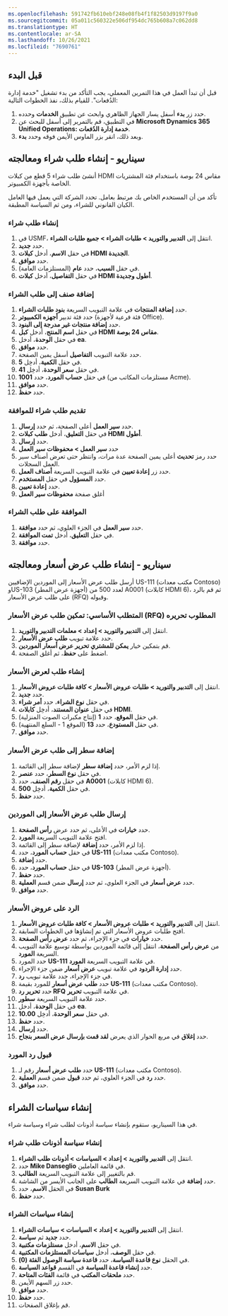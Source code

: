 ```yaml
---
ms.openlocfilehash: 591742fb610ebf248e08fb4f1f82503d9197f9a0
ms.sourcegitcommit: 05a011c560322e506df954dc765b608a7c062dd8
ms.translationtype: HT
ms.contentlocale: ar-SA
ms.lasthandoff: 10/26/2021
ms.locfileid: "7690761"
---
```

## <a name="before-you-begin"></a>قبل البدء

قبل أن تبدأ العمل في هذا التمرين المعملي، يجب التأكد من بدء تشغيل "خدمة إدارة الدُفعات". للقيام بذلك، نفذ الخطوات التالية:

1.  حدد زر **بدء** أسفل يسار الجهاز الظاهري وابحث عن تطبيق **الخدمات** وحدده.
2.  في التطبيق، قم بالتمرير إلى أسفل للبحث عن **Microsoft Dynamics 365 Unified Operations: خدمة إدارة الدُفعات**. 
3.  وبعد ذلك، انقر بزر الماوس الأيمن فوقه وحدد **بدء**.

## <a name="scenario---create-and-process-a-purchase-requisition"></a>سيناريو - إنشاء طلب شراء ومعالجته

أنشئ طلب شراء 5 قطع من كبلات HDMI مقاس 24 بوصة باستخدام فئة المشتريات الخاصة بأجهزة الكمبيوتر.

تأكد من أن المستخدم الخاص بك مرتبط بعامل. تحدد الشركة التي يعمل فيها العامل الكيان القانوني للشراء، ومن ثم السياسة المطبقة.

### <a name="create-a-purchase-requisition"></a>إنشاء طلب شراء

1.  في USMF، انتقل إلى **التدبير والتوريد > طلبات الشراء > جميع طلبات الشراء**.
2.  حدد **جديد‎**.
3.  في حقل **الاسم**، أدخل **كبلات HDMI الجديدة**.
4.  حدد **موافق**.
5.  في حقل **السبب**، حدد **عام** (المستلزمات العامة).
6.  في حقل **التفاصيل**، أدخل **كبلات HDMI أطول وجديدة**.

### <a name="add-an-item-to-the-purchase-requisition"></a>إضافة صنف إلى طلب الشراء

1.  حدد **إضافة المنتجات** في علامة التبويب السريعة **بنود طلبات الشراء**.
2.  حدد فئة تدبير **أجهزه الكمبيوتر** (فئة فرعية لأجهزة Office).
3.  حدد **إضافة منتجات غير مدرجة إلى البنود**.
4.  في حقل **اسم المنتج**، أدخل **كبل HDMI مقاس 24 بوصة**.
5.  في حقل **الوحدة**، أدخل **ea**.
6.  حدد **موافق**.
7.  حدد علامة التبويب **التفاصيل** أسفل يمين الصفحة.
9.  في حقل **الكمية**، أدخِل **5**.
10. في حقل **سعر الوحدة**، أدخِل **41**.
11. في حقل **حساب المورد**، حدد **1001** (مستلزمات المكاتب من Acme).
12. حدد **موافق**.
13. حدد **حفظ**.

### <a name="submit-a-purchase-requisition-for-approval"></a>تقديم طلب شراء للموافقة

1.  حدد **سير العمل** أعلى الصفحة، ثم حدد **إرسال**.
2.  في حقل **التعليق**، أدخل **طلب كبلات HDMI أطول**.
3.  حدد **إرسال**.
4.  حدد **سير العمل > محفوظات سير العمل**
5.  حدد رمز **تحديث** أعلى يمين الصفحة عدة مرات، وانتظر حتى تعرض أصناف سير العمل السجلات.
6.  حدد زر **إعادة تعيين** في علامة التبويب السريعة **أصناف العمل**.
7.  حدد **المسؤول** في حقل **المستخدم**.
8.  حدد **إعادة تعيين**.
9.  أغلق صفحة **محفوظات سير العمل**


### <a name="approve-the-purchase-requisition"></a>الموافقة على طلب الشراء

1.  حدد **سير العمل** في الجزء العلوي، ثم حدد **موافقة**.
2.  في حقل **التعليق**، أدخل **تمت الموافقة**.
3.  حدد **موافقة**.

## <a name="scenario---create-and-process-a-request-for-quotation"></a>سيناريو - إنشاء طلب عرض أسعار ومعالجته

أرسل طلب عرض الأسعار إلى الموردين الإضافيين US-111 (مكتب معدات Contoso) وUS-103 (أجهزة عرض المطر) لعدد 500 من A0001 (كابلات HDMI 6)، ثم قم بالرد على طلب عرض الأسعار (RFQ) وقبوله.


### <a name="prerequisite---enable-the-rfq-to-be-edited"></a>المتطلب الأساسي: تمكين طلب عرض الأسعار (RFQ) المطلوب تحريره

1.    انتقل إلى **التدبير والتوريد > إعداد > معلمات التدبير والتوريد**.
2.    حدد علامة تبويب **طلب عرض الأسعار**.
3.    قم بتمكين خيار **يمكن للمشتري تحرير عرض أسعار الموردين**. 
4.    اضغط على **حفظ**، ثم أغلق الصفحة. 


### <a name="create-a-request-for-quotation"></a>إنشاء طلب لعرض الأسعار 

1.  انتقل إلى **‏‫التدبير والتوريد‬ > طلبات عروض الأسعار > كافة طلبات عروض الأسعار**.
2.  حدد **جديد‏‎**.
3.  في حقل **نوع الشراء**، حدد **أمر شراء**.
4.  في حقل **عنوان المستند**، أدخِل **كابلات HDMI**.
5.  في حقل **الموقع**، حدد **1** (إنتاج مكبرات الصوت المنزلية).
6.  في حقل **المستودع**، حدد **13** (الموقع 1 - السلع المنتهية).
7.  حدد **موافق**.
 
### <a name="add-a-line-to-the-request-for-quotation"></a>إضافة سطر إلى طلب عرض الأسعار

1.  إذا لزم الأمر، حدد **إضافة سطر** لإضافة سطر إلى القائمة.
2.  في حقل **نوع السطر**، حدد **عنصر**.
3.  في حقل **رقم الصنف**، حدد **A0001** (كابلات HDMI 6).
4.  في حقل **الكمية**، أدخِل **500**.
5.  حدد **حفظ**.

### <a name="send-the-request-for-quotation-to-the-vendors"></a>إرسال طلب عرض الأسعار إلى الموردين

1.  حدد **خيارات** في الأعلى، ثم حدد عرض **رأس الصفحة**.
2.  افتح علامة التبويب السريعة **المورد**.
3.  إذا لزم الأمر، حدد **إضافة** لإضافة سطر إلى القائمة.
4.  في حقل **حساب المورد**، حدد **US-111** (مكتب معدات Contoso).
5.  حدد **إضافة**.
6.  في حقل **حساب المورد**، حدد **US-103** (أجهزة عرض المطر).
7.  حدد **حفظ**.
8.  حدد **عرض أسعار** في الجزء العلوي، ثم حدد **إرسال** ضمن قسم **العملية**.
9.  حدد **موافق**.

### <a name="reply-to-an-rfq"></a>الرد على عروض الأسعار

1.  انتقل إلى **‏‫التدبير والتوريد‬ > طلبات عروض الأسعار > كافة طلبات عروض الأسعار**.
2.  افتح طلبات عروض الأسعار التي تم إنشاؤها في الخطوات السابقة.
3. حدد **خيارات** في جزء الإجراء، ثم حدد **عرض رأس الصفحة**.
4.  من **عرض رأس الصفحة**، انتقل إلى قائمة الموردين بواسطة توسيع علامة التبويب السريعة **المورد**.
5.  حدد المورد **US-111** في علامة التبويب السريعة **المورد**.
6.  حدد **إدارة الردود** في علامة تبويب **عرض أسعار** ضمن جزء الإجراء.
7.  في جزء الإجراء، حدد علامة تبويب **رد**.
8.  حدد **طلب عرض أسعار** للمورد بقيمة **US-111** (مكتب معدات Contoso).
9.  حدد **تحرير رد RFQ** في علامة التبويب **تحرير**.
10. حدد علامة التبويب السريعة **سطور**.
11. في حقل **الوحدة**، أدخل **ea**.
12. في حقل **سعر الوحدة**، أدخِل **10.00**.
13. حدد **حفظ**.
14. حدد **إرسال**.
15. حدد **إغلاق** في مربع الحوار الذي يعرض **لقد قمت بإرسال عرض السعر بنجاح**.

### <a name="accept-a-vendors-reply"></a>قبول رد المورد

1.  حدد **طلب عرض أسعار** رقم لـ **US-111** (مكتب معدات Contoso).
2.  حدد **رد** في الجزء العلوي، ثم حدد **قبول** ضمن قسم **العملية**.
3.  حدد **موافق**.

## <a name="create-purchase-policies"></a>إنشاء سياسات الشراء
في هذا السيناريو، ستقوم بإنشاء سياسة أذونات لطلب شراء وسياسة شراء.

### <a name="create-a-purchase-requisition-permission-policy"></a>إنشاء سياسة أذونات طلب شراء

1.  انتقل إلى **التدبير والتوريد > إعداد > السياسات > أذونات طلب الشراء**.
2.  حدد **Mike Danseglio** في قائمة العاملين.
3.  قم بالتغيير إلى علامة التبويب السريعة **الطالب**.
4.  حدد **إضافة** في علامة التبويب السريعة **الطالب** على الجانب الأيسر من الشاشة.
5.  في الحقل **الاسم**، حدد **Susan Burk**
6.  حدد **حفظ**.

### <a name="create-a-purchasing-policy"></a>إنشاء سياسات الشراء
 
1.  انتقل إلى **التدبير والتوريد > إعداد > السياسات > سياسات الشراء**.
2.  حدد **جديد** ثم **سياسة**.
3.  في حقل **الاسم**، أدخل **مستلزمات مكتبية‬**.
4.  في حقل **الوصف**، أدخل **سياسات المستلزمات المكتبية‬**.
5.  في الحقل **نوع قاعدة السياسة**، حدد **قاعدة سياسة الوصول الفئة (0)**.
6.  حدد **إنشاء قاعدة السياسة** في القسم **قواعد السياسة**.
7.  حدد **ملحقات المكتب** في قائمة **الفئات المتاحة**.
8.  حدد زر السهم الأيمن.
9.  حدد **موافق**.
10. حدد **حفظ**.
11. قم بإغلاق الصفحات.
